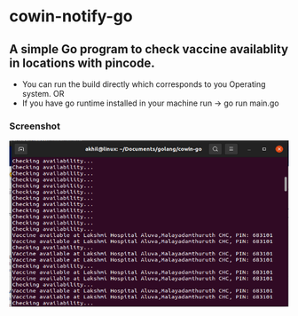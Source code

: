 # cowin-notify-go

## A simple Go program to check vaccine availablity in locations with pincode.

* You can run the build directly which corresponds to you Operating system. OR
* If you have go runtime installed in your machine run -> go run main.go

### Screenshot

<img src="demo/demo.png" width="800" height="300">